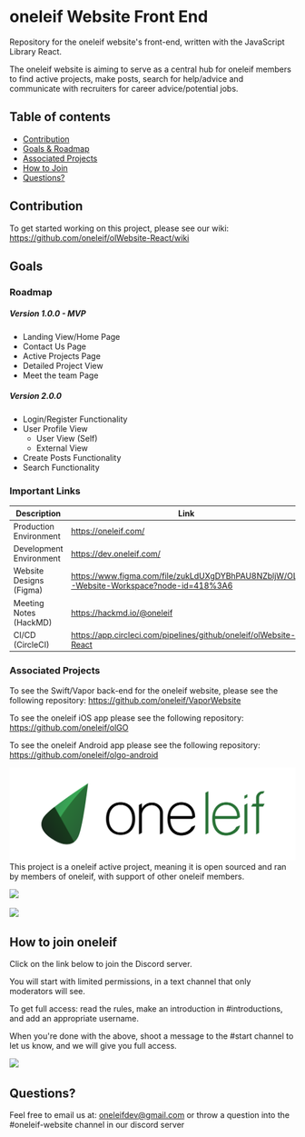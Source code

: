 # oneleif Website Front End

Repository for the oneleif website's front-end, written with the JavaScript Library React. 

The oneleif website is aiming to serve as a central hub for oneleif members to find active projects, make posts, search for help/advice and communicate with recruiters for career advice/potential jobs.

## Table of contents
* [Contribution](#contribution)
* [Goals & Roadmap](#goals)
* [Associated Projects](#associated-projects)
* [How to Join](#how-to-join-oneleif)
* [Questions?](#questions)

## Contribution

To get started working on this project, please see our wiki: https://github.com/oneleif/olWebsite-React/wiki

## Goals

### Roadmap
##### Version 1.0.0 - MVP
* Landing View/Home Page
* Contact Us Page
* Active Projects Page
* Detailed Project View
* Meet the team Page

##### Version 2.0.0
* Login/Register Functionality
* User Profile View
  * User View (Self)
  * External View
* Create Posts Functionality
* Search Functionality

### Important Links

| Description   | Link         |
| ------------- | ------------ |
| Production Environment  | https://oneleif.com/ |
| Development Environment | https://dev.oneleif.com/ |
| Website Designs (Figma) | https://www.figma.com/file/zukLdUXgDYBhPAU8NZbljW/OL-Website-Workspace?node-id=418%3A6 |
| Meeting Notes (HackMD)  | https://hackmd.io/@oneleif |
| CI/CD (CircleCI)        | https://app.circleci.com/pipelines/github/oneleif/olWebsite-React |

### Associated Projects

To see the Swift/Vapor back-end for the oneleif website, please see the following repository: https://github.com/oneleif/VaporWebsite

To see the oneleif iOS app please see the following repository: https://github.com/oneleif/olGO

To see the oneleif Android app please see the following repository: https://github.com/oneleif/olgo-android


![](https://github.com/oneleif/olDocs/blob/master/assets/images/oneleif_logos/full_logo/oneleif_transparent.png?raw=true)
This project is a oneleif active project, meaning it is open sourced and ran by members of oneleif, with support of other oneleif members.

[![](https://img.shields.io/badge/oneleif-Twitter-blue.svg)](https://twitter.com/oneleifdev)

[![](https://img.shields.io/badge/oneleif-YouTube-red.svg)](https://www.youtube.com/channel/UC3HN0jID38K0Vb_WChvgQmA)

## How to join oneleif
Click on the link below to join the Discord server.

You will start with limited permissions, in a text channel that only moderators will see.

To get full access: read the rules, make an introduction in #introductions, and add an appropriate username.

When you're done with the above, shoot a message to the #start channel to let us know, and we will give you full access.

[![](https://img.shields.io/badge/oneleif-Discord-7284be.svg)](https://discord.gg/tv9UdJK)

## Questions?
Feel free to email us at: oneleifdev@gmail.com or throw a question into the #oneleif-website channel in our discord server
